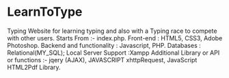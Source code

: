 # LearnToType
Typing Website for learning typing and also with a Typing race to compete with other users.
Starts From :- index.php.
Front-end : HTML5, CSS3, Adobe Photoshop.
Backend and functionality : Javascript, PHP.
Databases : Relational(MY_SQL);
Local Server Support :Xampp
Additional Library or API or functions :- jqery (AJAX), JAVASCRIPT xhttpRequest, JavaScript HTML2Pdf Library.
